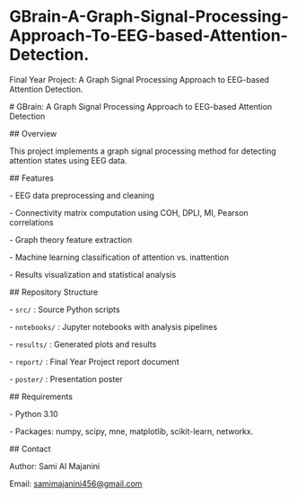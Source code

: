 # GBrain-A-Graph-Signal-Processing-Approach-To-EEG-based-Attention-Detection.

Final Year Project: A Graph Signal Processing Approach to EEG-based Attention Detection.

\# GBrain: A Graph Signal Processing Approach to EEG-based Attention Detection



\## Overview

This project implements a graph signal processing method for detecting attention states using EEG data.



\## Features

\- EEG data preprocessing and cleaning

\- Connectivity matrix computation using COH, DPLI, MI, Pearson correlations

\- Graph theory feature extraction

\- Machine learning classification of attention vs. inattention

\- Results visualization and statistical analysis



\## Repository Structure

\- `src/` : Source Python scripts

\- `notebooks/` : Jupyter notebooks with analysis pipelines

\- `results/` : Generated plots and results

\- `report/` : Final Year Project report document

\- `poster/` : Presentation poster



\## Requirements

\- Python 3.10

\- Packages: numpy, scipy, mne, matplotlib, scikit-learn, networkx.




\## Contact

Author: Sami Al Majanini  

Email: samimajanini456@gmail.com



